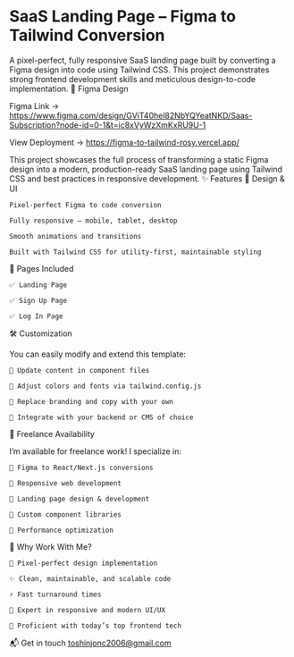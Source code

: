 # SaaS Landing Page – Figma to Tailwind Conversion

A pixel-perfect, fully responsive SaaS landing page built by converting a Figma design into code using Tailwind CSS. This project demonstrates strong frontend development skills and meticulous design-to-code implementation.
🎨 Figma Design

Figma Link → https://www.figma.com/design/GViT40hel82NbYQYeatNKD/Saas-Subscription?node-id=0-1&t=ic8xVyWzXmKxRU9U-1
 

View Deployment →
https://figma-to-tailwind-rosy.vercel.app/

This project showcases the full process of transforming a static Figma design into a modern, production-ready SaaS landing page using Tailwind CSS and best practices in responsive development.
✨ Features
🎨 Design & UI

    Pixel-perfect Figma to code conversion

    Fully responsive – mobile, tablet, desktop

    Smooth animations and transitions

    Built with Tailwind CSS for utility-first, maintainable styling

📱 Pages Included

    ✅ Landing Page

    ✅ Sign Up Page

    ✅ Log In Page

🛠️ Customization

You can easily modify and extend this template:

    🔧 Update content in component files

    🎨 Adjust colors and fonts via tailwind.config.js

    🔁 Replace branding and copy with your own

    🧩 Integrate with your backend or CMS of choice

🤝 Freelance Availability

I’m available for freelance work! I specialize in:

    🔹 Figma to React/Next.js conversions

    🔹 Responsive web development

    🔹 Landing page design & development

    🔹 Custom component libraries

    🔹 Performance optimization

💼 Why Work With Me?

    🎯 Pixel-perfect design implementation

    ✨ Clean, maintainable, and scalable code

    ⚡ Fast turnaround times

    📱 Expert in responsive and modern UI/UX

    🧰 Proficient with today’s top frontend tech

📬 Get in touch
toshinjonc2006@gmail.com
